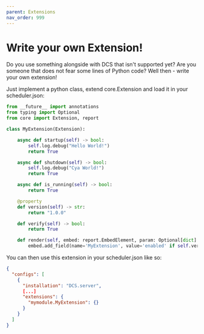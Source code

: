 ```yaml
---
parent: Extensions
nav_order: 999
---
```


# Write your own Extension!

Do you use something alongside with DCS that isn't supported yet? Are you someone that does not fear some lines of
Python code? Well then - write your own extension!

Just implement a python class, extend core.Extension and load it in your scheduler.json:

```python
from __future__ import annotations
from typing import Optional
from core import Extension, report

class MyExtension(Extension):

    async def startup(self) -> bool:
        self.log.debug("Hello World!")
        return True

    async def shutdown(self) -> bool:
        self.log.debug("Cya World!")
        return True

    async def is_running(self) -> bool:
        return True

    @property
    def version(self) -> str:
        return "1.0.0"

    def verify(self) -> bool:
        return True

    def render(self, embed: report.EmbedElement, param: Optional[dict] = None):
        embed.add_field(name='MyExtension', value='enabled' if self.verify() else 'disabled')
```

You can then use this extension in your scheduler.json like so:

```json
{
  "configs": [
    {
      "installation": "DCS.server",
      [...]
      "extensions": {
        "mymodule.MyExtension": {}
      }
    }
  ]
}
```
